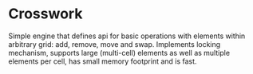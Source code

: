 # Crosswork
Simple engine that defines api for basic operations with elements within arbitrary grid: add, remove, move and swap. Implements locking mechanism, supports large (multi-cell) elements as well as multiple elements per cell, has small memory footprint and is fast.
